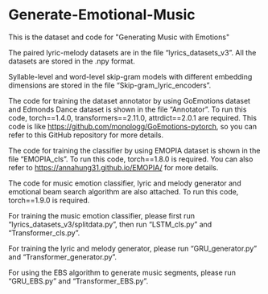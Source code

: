 # Generate-Emotional-Music

This is the dataset and code for "Generating Music with Emotions"

The paired lyric-melody datasets are in the file “lyrics_datasets_v3”. All the datasets are stored in the .npy format. 

Syllable-level and word-level skip-gram models with different embedding dimensions are stored in the file “Skip-gram_lyric_encoders”.

The code for training the dataset annotator by using GoEmotions dataset and Edmonds Dance dataset is shown in the file “Annotator”. To run this code, torch==1.4.0, transformers==2.11.0, attrdict==2.0.1 are required. This code is like https://github.com/monologg/GoEmotions-pytorch, so you can refer to this GitHub repository for more details.

The code for training the classifier by using EMOPIA dataset is shown in the file “EMOPIA_cls”. To run this code, torch==1.8.0 is required. You can also refer to https://annahung31.github.io/EMOPIA/ for more details. 

The code for music emotion classifier, lyric and melody generator and emotional beam search algorithm are also attached. To run this code, torch==1.9.0 is required.

For training the music emotion classifier, please first run “lyrics_datasets_v3/splitdata.py”, then run “LSTM_cls.py” and “Transformer_cls.py”. 

For training the lyric and melody generator, please run “GRU_generator.py” and “Transformer_generator.py”. 

For using the EBS algorithm to generate music segments, please run “GRU_EBS.py” and “Transformer_EBS.py”. 



